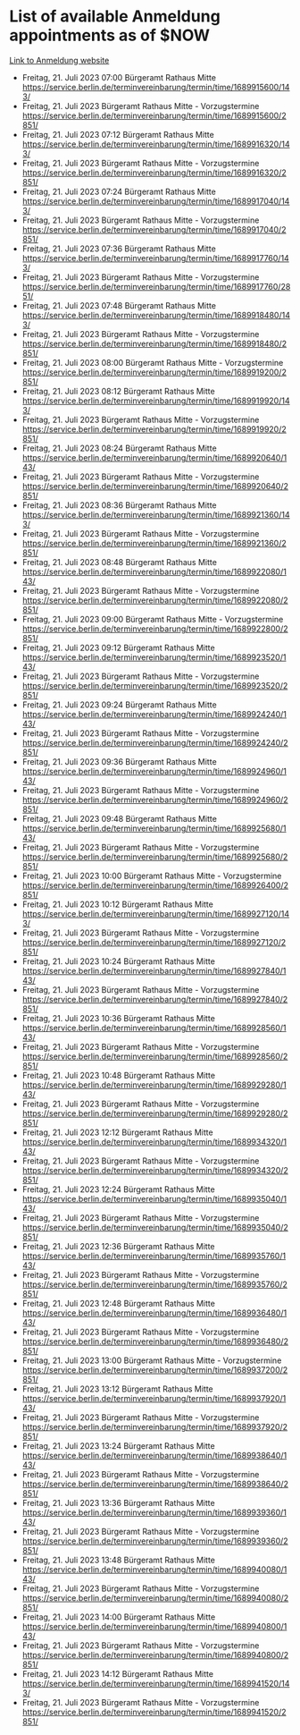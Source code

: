 # List of available Anmeldung appointments as of $NOW
[Link to Anmeldung website](https://service.berlin.de/terminvereinbarung/termin/tag.php?termin=1&anliegen[]=120686&dienstleisterlist=122210,122217,327316,122219,327312,122227,327314,122231,327346,122243,327348,122254,122252,329742,122260,329745,122262,329748,122271,327278,122273,327274,122277,327276,330436,122280,327294,122282,327290,122284,327292,122291,327270,122285,327266,122286,327264,122296,327268,150230,329760,122297,327286,122294,327284,122312,329763,122314,329775,122304,327330,122311,327334,122309,327332,317869,122281,327352,122279,329772,122283,122276,327324,122274,327326,122267,329766,122246,327318,122251,327320,122257,327322,122208,327298,122226,327300&herkunft=http%3A%2F%2Fservice.berlin.de%2Fdienstleistung%2F120686%2F)
- Freitag, 21. Juli 2023 07:00 Bürgeramt Rathaus Mitte https://service.berlin.de/terminvereinbarung/termin/time/1689915600/143/
- Freitag, 21. Juli 2023  Bürgeramt Rathaus Mitte - Vorzugstermine https://service.berlin.de/terminvereinbarung/termin/time/1689915600/2851/
- Freitag, 21. Juli 2023 07:12 Bürgeramt Rathaus Mitte https://service.berlin.de/terminvereinbarung/termin/time/1689916320/143/
- Freitag, 21. Juli 2023  Bürgeramt Rathaus Mitte - Vorzugstermine https://service.berlin.de/terminvereinbarung/termin/time/1689916320/2851/
- Freitag, 21. Juli 2023 07:24 Bürgeramt Rathaus Mitte https://service.berlin.de/terminvereinbarung/termin/time/1689917040/143/
- Freitag, 21. Juli 2023  Bürgeramt Rathaus Mitte - Vorzugstermine https://service.berlin.de/terminvereinbarung/termin/time/1689917040/2851/
- Freitag, 21. Juli 2023 07:36 Bürgeramt Rathaus Mitte https://service.berlin.de/terminvereinbarung/termin/time/1689917760/143/
- Freitag, 21. Juli 2023  Bürgeramt Rathaus Mitte - Vorzugstermine https://service.berlin.de/terminvereinbarung/termin/time/1689917760/2851/
- Freitag, 21. Juli 2023 07:48 Bürgeramt Rathaus Mitte https://service.berlin.de/terminvereinbarung/termin/time/1689918480/143/
- Freitag, 21. Juli 2023  Bürgeramt Rathaus Mitte - Vorzugstermine https://service.berlin.de/terminvereinbarung/termin/time/1689918480/2851/
- Freitag, 21. Juli 2023 08:00 Bürgeramt Rathaus Mitte - Vorzugstermine https://service.berlin.de/terminvereinbarung/termin/time/1689919200/2851/
- Freitag, 21. Juli 2023 08:12 Bürgeramt Rathaus Mitte https://service.berlin.de/terminvereinbarung/termin/time/1689919920/143/
- Freitag, 21. Juli 2023  Bürgeramt Rathaus Mitte - Vorzugstermine https://service.berlin.de/terminvereinbarung/termin/time/1689919920/2851/
- Freitag, 21. Juli 2023 08:24 Bürgeramt Rathaus Mitte https://service.berlin.de/terminvereinbarung/termin/time/1689920640/143/
- Freitag, 21. Juli 2023  Bürgeramt Rathaus Mitte - Vorzugstermine https://service.berlin.de/terminvereinbarung/termin/time/1689920640/2851/
- Freitag, 21. Juli 2023 08:36 Bürgeramt Rathaus Mitte https://service.berlin.de/terminvereinbarung/termin/time/1689921360/143/
- Freitag, 21. Juli 2023  Bürgeramt Rathaus Mitte - Vorzugstermine https://service.berlin.de/terminvereinbarung/termin/time/1689921360/2851/
- Freitag, 21. Juli 2023 08:48 Bürgeramt Rathaus Mitte https://service.berlin.de/terminvereinbarung/termin/time/1689922080/143/
- Freitag, 21. Juli 2023  Bürgeramt Rathaus Mitte - Vorzugstermine https://service.berlin.de/terminvereinbarung/termin/time/1689922080/2851/
- Freitag, 21. Juli 2023 09:00 Bürgeramt Rathaus Mitte - Vorzugstermine https://service.berlin.de/terminvereinbarung/termin/time/1689922800/2851/
- Freitag, 21. Juli 2023 09:12 Bürgeramt Rathaus Mitte https://service.berlin.de/terminvereinbarung/termin/time/1689923520/143/
- Freitag, 21. Juli 2023  Bürgeramt Rathaus Mitte - Vorzugstermine https://service.berlin.de/terminvereinbarung/termin/time/1689923520/2851/
- Freitag, 21. Juli 2023 09:24 Bürgeramt Rathaus Mitte https://service.berlin.de/terminvereinbarung/termin/time/1689924240/143/
- Freitag, 21. Juli 2023  Bürgeramt Rathaus Mitte - Vorzugstermine https://service.berlin.de/terminvereinbarung/termin/time/1689924240/2851/
- Freitag, 21. Juli 2023 09:36 Bürgeramt Rathaus Mitte https://service.berlin.de/terminvereinbarung/termin/time/1689924960/143/
- Freitag, 21. Juli 2023  Bürgeramt Rathaus Mitte - Vorzugstermine https://service.berlin.de/terminvereinbarung/termin/time/1689924960/2851/
- Freitag, 21. Juli 2023 09:48 Bürgeramt Rathaus Mitte https://service.berlin.de/terminvereinbarung/termin/time/1689925680/143/
- Freitag, 21. Juli 2023  Bürgeramt Rathaus Mitte - Vorzugstermine https://service.berlin.de/terminvereinbarung/termin/time/1689925680/2851/
- Freitag, 21. Juli 2023 10:00 Bürgeramt Rathaus Mitte - Vorzugstermine https://service.berlin.de/terminvereinbarung/termin/time/1689926400/2851/
- Freitag, 21. Juli 2023 10:12 Bürgeramt Rathaus Mitte https://service.berlin.de/terminvereinbarung/termin/time/1689927120/143/
- Freitag, 21. Juli 2023  Bürgeramt Rathaus Mitte - Vorzugstermine https://service.berlin.de/terminvereinbarung/termin/time/1689927120/2851/
- Freitag, 21. Juli 2023 10:24 Bürgeramt Rathaus Mitte https://service.berlin.de/terminvereinbarung/termin/time/1689927840/143/
- Freitag, 21. Juli 2023  Bürgeramt Rathaus Mitte - Vorzugstermine https://service.berlin.de/terminvereinbarung/termin/time/1689927840/2851/
- Freitag, 21. Juli 2023 10:36 Bürgeramt Rathaus Mitte https://service.berlin.de/terminvereinbarung/termin/time/1689928560/143/
- Freitag, 21. Juli 2023  Bürgeramt Rathaus Mitte - Vorzugstermine https://service.berlin.de/terminvereinbarung/termin/time/1689928560/2851/
- Freitag, 21. Juli 2023 10:48 Bürgeramt Rathaus Mitte https://service.berlin.de/terminvereinbarung/termin/time/1689929280/143/
- Freitag, 21. Juli 2023  Bürgeramt Rathaus Mitte - Vorzugstermine https://service.berlin.de/terminvereinbarung/termin/time/1689929280/2851/
- Freitag, 21. Juli 2023 12:12 Bürgeramt Rathaus Mitte https://service.berlin.de/terminvereinbarung/termin/time/1689934320/143/
- Freitag, 21. Juli 2023  Bürgeramt Rathaus Mitte - Vorzugstermine https://service.berlin.de/terminvereinbarung/termin/time/1689934320/2851/
- Freitag, 21. Juli 2023 12:24 Bürgeramt Rathaus Mitte https://service.berlin.de/terminvereinbarung/termin/time/1689935040/143/
- Freitag, 21. Juli 2023  Bürgeramt Rathaus Mitte - Vorzugstermine https://service.berlin.de/terminvereinbarung/termin/time/1689935040/2851/
- Freitag, 21. Juli 2023 12:36 Bürgeramt Rathaus Mitte https://service.berlin.de/terminvereinbarung/termin/time/1689935760/143/
- Freitag, 21. Juli 2023  Bürgeramt Rathaus Mitte - Vorzugstermine https://service.berlin.de/terminvereinbarung/termin/time/1689935760/2851/
- Freitag, 21. Juli 2023 12:48 Bürgeramt Rathaus Mitte https://service.berlin.de/terminvereinbarung/termin/time/1689936480/143/
- Freitag, 21. Juli 2023  Bürgeramt Rathaus Mitte - Vorzugstermine https://service.berlin.de/terminvereinbarung/termin/time/1689936480/2851/
- Freitag, 21. Juli 2023 13:00 Bürgeramt Rathaus Mitte - Vorzugstermine https://service.berlin.de/terminvereinbarung/termin/time/1689937200/2851/
- Freitag, 21. Juli 2023 13:12 Bürgeramt Rathaus Mitte https://service.berlin.de/terminvereinbarung/termin/time/1689937920/143/
- Freitag, 21. Juli 2023  Bürgeramt Rathaus Mitte - Vorzugstermine https://service.berlin.de/terminvereinbarung/termin/time/1689937920/2851/
- Freitag, 21. Juli 2023 13:24 Bürgeramt Rathaus Mitte https://service.berlin.de/terminvereinbarung/termin/time/1689938640/143/
- Freitag, 21. Juli 2023  Bürgeramt Rathaus Mitte - Vorzugstermine https://service.berlin.de/terminvereinbarung/termin/time/1689938640/2851/
- Freitag, 21. Juli 2023 13:36 Bürgeramt Rathaus Mitte https://service.berlin.de/terminvereinbarung/termin/time/1689939360/143/
- Freitag, 21. Juli 2023  Bürgeramt Rathaus Mitte - Vorzugstermine https://service.berlin.de/terminvereinbarung/termin/time/1689939360/2851/
- Freitag, 21. Juli 2023 13:48 Bürgeramt Rathaus Mitte https://service.berlin.de/terminvereinbarung/termin/time/1689940080/143/
- Freitag, 21. Juli 2023  Bürgeramt Rathaus Mitte - Vorzugstermine https://service.berlin.de/terminvereinbarung/termin/time/1689940080/2851/
- Freitag, 21. Juli 2023 14:00 Bürgeramt Rathaus Mitte https://service.berlin.de/terminvereinbarung/termin/time/1689940800/143/
- Freitag, 21. Juli 2023  Bürgeramt Rathaus Mitte - Vorzugstermine https://service.berlin.de/terminvereinbarung/termin/time/1689940800/2851/
- Freitag, 21. Juli 2023 14:12 Bürgeramt Rathaus Mitte https://service.berlin.de/terminvereinbarung/termin/time/1689941520/143/
- Freitag, 21. Juli 2023  Bürgeramt Rathaus Mitte - Vorzugstermine https://service.berlin.de/terminvereinbarung/termin/time/1689941520/2851/
